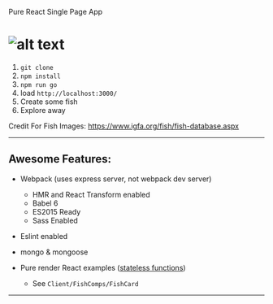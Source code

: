 Pure React Single Page App


![alt text](https://www.igfa.org/Images/SpeciesID_Images/sailfish_Pacific.png "Logo Title Text 1")
================================
1. `git clone`
2. `npm install`
3. `npm run go`
4. load `http://localhost:3000/`
5. Create some fish
6. Explore away

Credit For Fish Images: https://www.igfa.org/fish/fish-database.aspx

---
Awesome Features:
--------------------------------

* Webpack (uses express server, not webpack dev server)
    - HMR and React Transform enabled
    - Babel 6
    - ES2015 Ready
    - Sass Enabled

* Eslint enabled
* mongo & mongoose
* Pure render React examples ([stateless functions](https://facebook.github.io/react/docs/reusable-components.html#stateless-functions))
    - See `Client/FishComps/FishCard`

___





